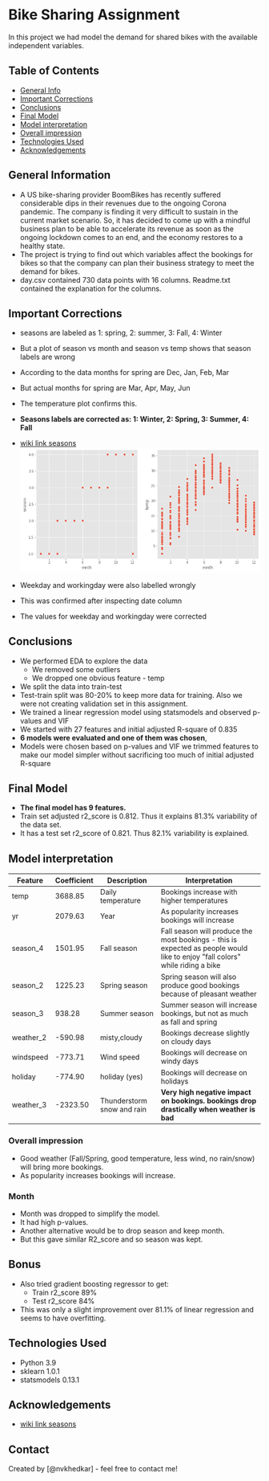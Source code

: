 # Bike Sharing Assignment
In this project we had model the demand for shared bikes with the available independent variables.


## Table of Contents
* [General Info](#general-information)
* [Important Corrections](#important-corrections)
* [Conclusions](#conclusions)
* [Final Model](#final-model)
* [Model interpretation](#model-interpretation)
* [Overall impression](#overall-impression)
* [Technologies Used](#technologies-used)
* [Acknowledgements](#acknowledgements)

<!-- You can include any other section that is pertinent to your problem -->

## General Information
- A US bike-sharing provider BoomBikes has recently suffered considerable dips in their revenues due to the ongoing Corona pandemic. The company is finding it very difficult to sustain in the current market scenario. So, it has decided to come up with a mindful business plan to be able to accelerate its revenue as soon as the ongoing lockdown comes to an end, and the economy restores to a healthy state. 
- The project is trying to find out which variables affect the bookings for bikes so that the company can plan their business strategy to meet the demand for bikes.
- day.csv contained 730 data points with 16 columns. Readme.txt contained the explanation for the columns.

<!-- You don't have to answer all the questions - just the ones relevant to your project. -->

## Important Corrections

- seasons are labeled as 1: spring, 2: summer, 3: Fall, 4: Winter
- But a plot of season vs month and season vs temp shows that season labels are wrong
- According to the data months for spring are Dec, Jan, Feb, Mar
- But actual months for spring are Mar, Apr, May, Jun
- The temperature plot confirms this.
- __Seasons labels are corrected as: 1: Winter, 2: Spring, 3: Summer, 4: Fall__  
- [wiki link seasons](https://en.wikipedia.org/wiki/Season)  
![Seasons correction](seasons.png "Month plots")    
  
- Weekday and workingday were also labelled wrongly
- This was confirmed after inspecting date column
- The values for weekday and workingday were corrected  

## Conclusions

- We performed EDA to explore the data
    - We removed some outliers
    - We dropped one obvious feature - temp
- We split the data into train-test
- Test-train split was 80-20% to keep more data for training. Also we were not creating validation set in this assignment.
- We trained a linear regression model using statsmodels and observed p-values and VIF
- We started with 27 features and initial adjusted R-square of 0.835
- __6 models were evaluated and one of them was chosen__, 
- Models were chosen based on p-values and VIF we trimmed features to make our model simpler without sacrificing too much of initial adjusted R-square

## Final Model

- __The final model has 9 features.__
- Train set adjusted r2_score is 0.812. Thus it explains 81.3% variability of the data set.
- It has a test set r2_score of 0.821. Thus 82.1% variability is explained.

## Model interpretation

|Feature|Coefficient|Description|Interpretation|
|---|---|---|---|
|temp|3688.85|Daily temperature|Bookings increase with higher temperatures|
|yr|2079.63|Year|As popularity increases bookings will increase|
|season_4|1501.95|Fall season|Fall season will produce the most bookings - this is expected as people would like to enjoy "fall colors" while riding a bike|
|season_2|1225.23|Spring season|Spring season will also produce good bookings because of pleasant weather|
|season_3|938.28|Summer season|Summer season will increase bookings, but not as much as fall and spring|
|weather_2|-590.98|misty,cloudy|Bookings decrease slightly on cloudy days|
|windspeed|-773.71|Wind speed|Bookings will decrease on windy days|
|holiday|-774.90|holiday (yes)|Bookings will decrease on holidays|
|weather_3|-2323.50|Thunderstorm snow and rain|__Very high negative impact on bookings. bookings drop drastically when weather is bad__|

### Overall impression
- Good weather (Fall/Spring, good temperature, less wind, no rain/snow) will bring more bookings.
- As popularity increases bookings will increase.

### Month
- Month was dropped to simplify the model. 
- It had high p-values. 
- Another alternative would be to drop season and keep month. 
- But this gave similar R2_score and so season was kept.

<!-- You don't have to answer all the questions - just the ones relevant to your project. -->

## Bonus
- Also tried gradient boosting regressor to get:
    - Train r2_score  89%
    - Test r2_score   84%
- This was only a slight improvement over 81.1% of linear regression and seems to have overfitting.

## Technologies Used
- Python 3.9
- sklearn 1.0.1
- statsmodels 0.13.1

<!-- As the libraries versions keep on changing, it is recommended to mention the version of library used in this project -->

## Acknowledgements
- [wiki link seasons](https://en.wikipedia.org/wiki/Season)  


## Contact
Created by [@nvkhedkar] - feel free to contact me!


<!-- Optional -->
<!-- ## License -->
<!-- This project is open source and available under the [... License](). -->

<!-- You don't have to include all sections - just the one's relevant to your project -->